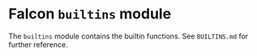 # Falcon ```builtins``` module

The ```builtins``` module contains the builtin functions. See ```BUILTINS.md``` for further reference.